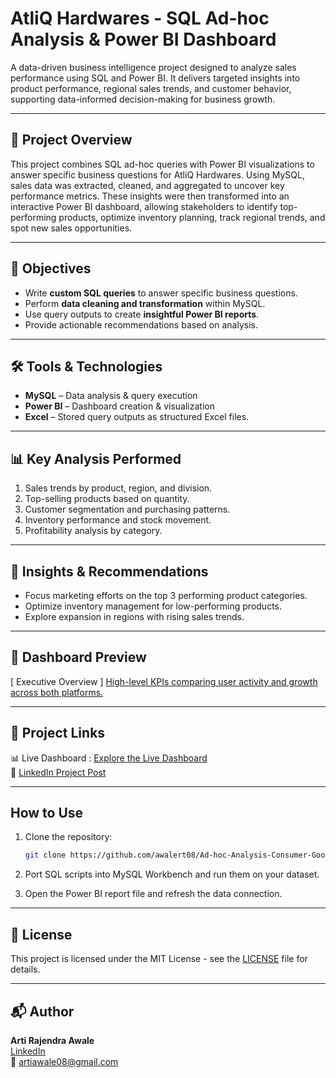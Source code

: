 
# AtliQ Hardwares - SQL Ad-hoc Analysis & Power BI Dashboard


A data-driven business intelligence project designed to analyze sales performance using SQL and Power BI. It delivers targeted insights into product performance, regional sales trends, and customer behavior, supporting data-informed decision-making for business growth.

----


## 📌 Project Overview


This project combines SQL ad-hoc queries with Power BI visualizations to answer specific business questions for AtliQ Hardwares. Using MySQL, sales data was extracted, cleaned, and aggregated to uncover key performance metrics. These insights were then transformed into an interactive Power BI dashboard, allowing stakeholders to identify top-performing products, optimize inventory planning, track regional trends, and spot new sales opportunities.


---


## 🎯 Objectives


- Write **custom SQL queries** to answer specific business questions.
- Perform **data cleaning and transformation** within MySQL.
- Use query outputs to create **insightful Power BI reports**.
- Provide actionable recommendations based on analysis.


---


## 🛠 Tools & Technologies


- **MySQL** – Data analysis & query execution
- **Power BI** – Dashboard creation & visualization
- **Excel** – Stored query outputs as structured Excel files.


---


## 📊 Key Analysis Performed


1. Sales trends by product, region, and division.
2. Top-selling products based on quantity.
3. Customer segmentation and purchasing patterns.
4. Inventory performance and stock movement.
5. Profitability analysis by category.


---


## 📢 Insights & Recommendations


- Focus marketing efforts on the top 3 performing product categories.  
- Optimize inventory management for low-performing products.  
- Explore expansion in regions with rising sales trends.


---


## 📸 Dashboard Preview

[ Executive Overview ]
[High-level KPIs comparing user activity and growth across both platforms.](screenshots/ExecutiveView.PNG)


---


## 🔗 Project Links


📊 Live Dashboard : [Explore the Live Dashboard](https://app.powerbi.com/Redirect?action=OpenApp&appId=5f992669-9f15-450b-855b-b5f18a812acf&ctid=c6e549b3-5f45-4032-aae9-d4244dc5b2c4&experience=power-bi)  
💼 [LinkedIn Project Post](https://www.linkedin.com/posts/arti-awale_powerbi-ottanalytics-datavisualization-activity-7346910916766044161--lb8?utm_source=share&utm_medium=member_desktop&rcm=ACoAAC2cuBwBJtFBcGef4reG7gx9fr-bRZjlHH0)  


---


## How to Use


1. Clone the repository:
   
   ```bash
   git clone https://github.com/awalert08/Ad-hoc-Analysis-Consumer-Goods-Management.git
   
2. Port SQL scripts into MySQL Workbench and run them on your dataset.
3. Open the Power BI report file and refresh the data connection.


---


## 📜 License


This project is licensed under the MIT License - see the [LICENSE](LICENSE) file for details.

---


## 📬 Author

**Arti Rajendra Awale**  
[LinkedIn](https://www.linkedin.com/in/arti-awale)  
📧 artiawale08@gmail.com



